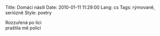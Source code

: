 Title: Domácí násilí
Date: 2010-01-11 11:29:00
Lang: cs
Tags: rýmovaně, seriózně
Style: poetry

Rozzuřená po líci<br>
praštila mě policí
